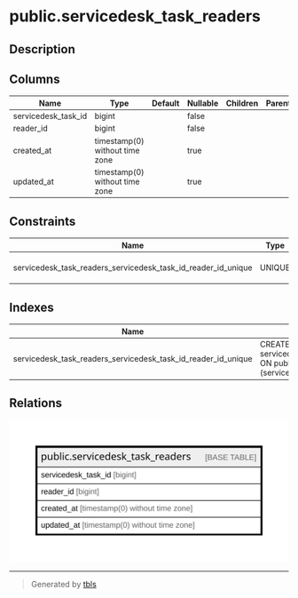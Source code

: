 # public.servicedesk_task_readers

## Description

## Columns

| Name | Type | Default | Nullable | Children | Parents | Comment |
| ---- | ---- | ------- | -------- | -------- | ------- | ------- |
| servicedesk_task_id | bigint |  | false |  |  |  |
| reader_id | bigint |  | false |  |  |  |
| created_at | timestamp(0) without time zone |  | true |  |  |  |
| updated_at | timestamp(0) without time zone |  | true |  |  |  |

## Constraints

| Name | Type | Definition |
| ---- | ---- | ---------- |
| servicedesk_task_readers_servicedesk_task_id_reader_id_unique | UNIQUE | UNIQUE (servicedesk_task_id, reader_id) |

## Indexes

| Name | Definition |
| ---- | ---------- |
| servicedesk_task_readers_servicedesk_task_id_reader_id_unique | CREATE UNIQUE INDEX servicedesk_task_readers_servicedesk_task_id_reader_id_unique ON public.servicedesk_task_readers USING btree (servicedesk_task_id, reader_id) |

## Relations

![er](public.servicedesk_task_readers.svg)

---

> Generated by [tbls](https://github.com/k1LoW/tbls)
